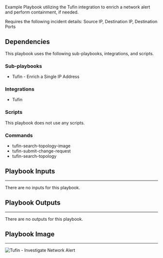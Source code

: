 Example Playbook utilizing the Tufin integration to enrich a network alert and perform containment, if needed.

Requires the following incident details:  Source IP, Destination IP, Destination Ports

## Dependencies
This playbook uses the following sub-playbooks, integrations, and scripts.

### Sub-playbooks
* Tufin - Enrich a Single IP Address

### Integrations
* Tufin

### Scripts
This playbook does not use any scripts.

### Commands
* tufin-search-topology-image
* tufin-submit-change-request
* tufin-search-topology

## Playbook Inputs
---
There are no inputs for this playbook.

## Playbook Outputs
---
There are no outputs for this playbook.

## Playbook Image
---
![Tufin - Investigate Network Alert](../../doc_files/Tufin%20-%20Investigate%20Network%20Alert.png/n)
